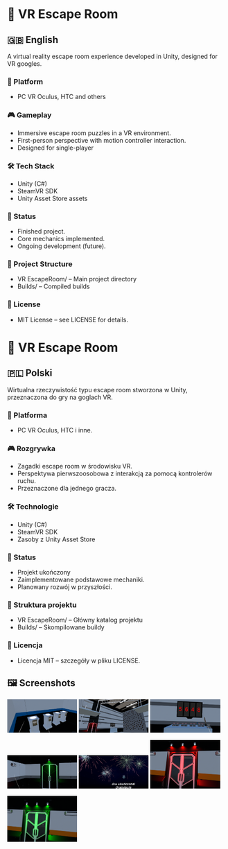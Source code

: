 # 🧩 VR Escape Room
## 🇬🇧 English
A virtual reality escape room experience developed in Unity, designed for VR googles.

### 📱 Platform
- PC VR Oculus, HTC and others

### 🎮 Gameplay
- Immersive escape room puzzles in a VR environment.
- First-person perspective with motion controller interaction.
- Designed for single-player

### 🛠️ Tech Stack
- Unity (C#)
- SteamVR SDK
- Unity Asset Store assets

### 🚧 Status
- Finished project.
- Core mechanics implemented.
- Ongoing development (future).

### 📂 Project Structure
- VR EscapeRoom/ – Main project directory
- Builds/ – Compiled builds

### 📜 License
- MIT License – see LICENSE for details.

# 🧩 VR Escape Room
## 🇵🇱 Polski
Wirtualna rzeczywistość typu escape room stworzona w Unity, przeznaczona do gry na goglach VR.

### 📱 Platforma
- PC VR Oculus, HTC i inne.

### 🎮 Rozgrywka
- Zagadki escape room w środowisku VR.
- Perspektywa pierwszoosobowa z interakcją za pomocą kontrolerów ruchu.
- Przeznaczone dla jednego gracza.

### 🛠️ Technologie
- Unity (C#)
- SteamVR SDK
- Zasoby z Unity Asset Store

### 🚧 Status
- Projekt ukończony
- Zaimplementowane podstawowe mechaniki.
- Planowany rozwój w przyszłości.

### 📂 Struktura projektu
- VR EscapeRoom/ – Główny katalog projektu
- Builds/ – Skompilowane buildy

### 📜 Licencja
- Licencja MIT – szczegóły w pliku LICENSE.

## 🖼️ Screenshots

<p float="left">
  <img src="VR EscapeRoom/Screenshots/Screenshot_13.png" width="32%" />
  <img src="VR EscapeRoom/Screenshots/Screenshot_17.png" width="32%" />
  <img src="VR EscapeRoom/Screenshots/Screenshot_22.png" width="32%" />
</p>

<p float="left">
  <img src="VR EscapeRoom/Screenshots/Screenshot_26.png" width="32%" />
  <img src="VR EscapeRoom/Screenshots/Screenshot_34.png" width="32%" />
  <img src="VR EscapeRoom/Screenshots/Screenshot_9.png" width="32%" />
</p>

<p float="left">
  <img src="VR EscapeRoom/Screenshots/Screenshot_31.png" width="32%" />
</p>
